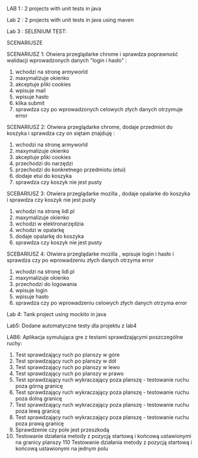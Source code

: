 LAB 1 :         2 projects with unit tests in java

Lab 2 :         2 projects with unit tests in java using maven

Lab 3 :         SELENIUM TEST:

SCENARIUSZE

SCENARIUSZ 1: Otwiera przeglądarke chrome i sprawdza poprawność walidacji wprowadzonych danych "login i hasło" :	

1) wchodzi na stronę armyworld
2) maxymalizuje okienko
3) akceptuje pliki cookies
4) wpisuje mail
5) wpisuje hasło
6) klika submit
7) sprawdza czy po wprowadzonych celowych złych danych otrzymuje error

SCENARIUSZ 2: Otwiera przeglądarke chrome, dodaje przedmiot do koszyka i sprawdza czy on siętam znajduję : 

1) wchodzi na stronę armyworld
2) maxymalizuje okienko
3) akceptuje pliki cookies
4) przechodzi do narzędzi
5) przechodzi do konkretnego przedmiotu (etui)
6) dodaje etui do koszyka
7) sprawdza czy koszyk nie jest pusty

SCEBARIUSZ 3: Otwiera przeglądarke mozilla , dodaje opalarke do koszyka i sprawdza czy koszyk nie jest pusty

1) wchodzi na stronę lidl.pl
2) maxymalizuje okienko
3) wchodzi w elektronarzędzia
4) wchodzi w opalarkę
5) dodaje opalarkę do koszyka
6) sprawdza czy koszyk nie jest pusty

SCEBARIUSZ 4: Otwiera przeglądarke mozilla , wpisuje login i hasło i sprawdza czy po wprowadzeniu złych danych otrzyma error

1) wchodzi na stronę lidl.pl
2) maxymalizuje okienko
3) przechodzi do logowania
4) wpisuje login
5) wpisuje hasło
6) sprawdza czy po wprowadzeniu celowych złych danych otrzyma error 

Lab 4:          Tank project using mockito in java



Lab5: Dodane automatyczne testy dla projektu z lab4


LAB6: Aplikacja symulująca gre z testami sprawdzającymi poszczególne ruchy:
1) Test sprawdzający ruch po planszy w góre
2) Test sprawdzający ruch po planszy w dół
3) Test sprawdzający ruch po planszy w lewo
4) Test sprawdzający ruch po planszy w prawo
5) Test sprawdzający ruch wykraczający poza  planszę - testowanie ruchu poza górną granicę
6) Test sprawdzający ruch wykraczający poza  planszę - testowanie ruchu poza dolną granicę
7) Test sprawdzający ruch wykraczający poza  planszę - testowanie ruchu poza lewą granicę
8) Test sprawdzający ruch wykraczający poza  planszę - testowanie ruchu poza prawą granicę
9) Sprawdzenie czy pole jest przeszkodą
10) Testowanie działania metody z pozycją startową i końcową ustawionymi na granicy planszy
110 Testowanie działania metody z pozycją startową i końcową ustawionymi na jednym polu
